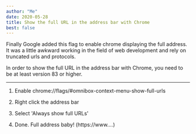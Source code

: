 ```yaml
---
author: "Me"
date: 2020-05-28
title: Show the full URL in the address bar with Chrome
best: false
---
```


Finally Google added this flag to enable chrome displaying the full address. It was a little awkward working in the field of web development and rely on truncated urls and protocols.

In order to show the full URL in the address bar with Chrome, you need to be at least version 83 or higher.

-------------

1. Enable chrome://flags/#omnibox-context-menu-show-full-urls

2. Right click the address bar

3. Select 'Always show full URLs'

4. Done. Full address baby! (https://www....)

